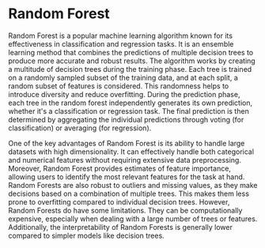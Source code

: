 # Random Forest

Random Forest is a popular machine learning algorithm known for its effectiveness in classification and regression tasks. It is an ensemble learning method that combines the predictions of multiple decision trees to produce more accurate and robust results. The algorithm works by creating a multitude of decision trees during the training phase. Each tree is trained on a randomly sampled subset of the training data, and at each split, a random subset of features is considered. This randomness helps to introduce diversity and reduce overfitting. During the prediction phase, each tree in the random forest independently generates its own prediction, whether it's a classification or regression task. The final prediction is then determined by aggregating the individual predictions through voting (for classification) or averaging (for regression).

One of the key advantages of Random Forest is its ability to handle large datasets with high dimensionality. It can effectively handle both categorical and numerical features without requiring extensive data preprocessing. Moreover, Random Forest provides estimates of feature importance, allowing users to identify the most relevant features for the task at hand. Random Forests are also robust to outliers and missing values, as they make decisions based on a combination of multiple trees. This makes them less prone to overfitting compared to individual decision trees. However, Random Forests do have some limitations. They can be computationally expensive, especially when dealing with a large number of trees or features. Additionally, the interpretability of Random Forests is generally lower compared to simpler models like decision trees.
